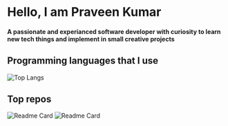 # Hello, I am Praveen Kumar
#### A passionate and experianced software developer with curiosity to learn new tech things and implement in small creative projects


## Programming languages that I use
![Top Langs](https://github-readme-stats.vercel.app/api/top-langs/?username=praveenganeshcp&layout=compact&theme=dark)

## Top repos
![Readme Card](https://github-readme-stats.vercel.app/api/pin/?username=praveenganeshcp&repo=choco&theme=dark)
![Readme Card](https://github-readme-stats.vercel.app/api/pin/?username=praveenganeshcp&repo=markup_marker&theme=dark)
<!---
praveenganeshcp/praveenganeshcp is a ✨ special ✨ repository because its `README.md` (this file) appears on your GitHub profile.
You can click the Preview link to take a look at your changes.
--->
